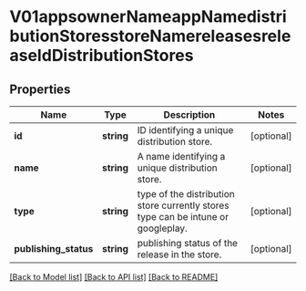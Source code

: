 # V01appsownerNameappNamedistributionStoresstoreNamereleasesreleaseIdDistributionStores

## Properties
Name | Type | Description | Notes
------------ | ------------- | ------------- | -------------
**id** | **string** | ID identifying a unique distribution store. | [optional] 
**name** | **string** | A name identifying a unique distribution store. | [optional] 
**type** | **string** | type of the distribution store currently stores type can be intune or googleplay. | [optional] 
**publishing_status** | **string** | publishing status of the release in the store. | [optional] 

[[Back to Model list]](../README.md#documentation-for-models) [[Back to API list]](../README.md#documentation-for-api-endpoints) [[Back to README]](../README.md)


